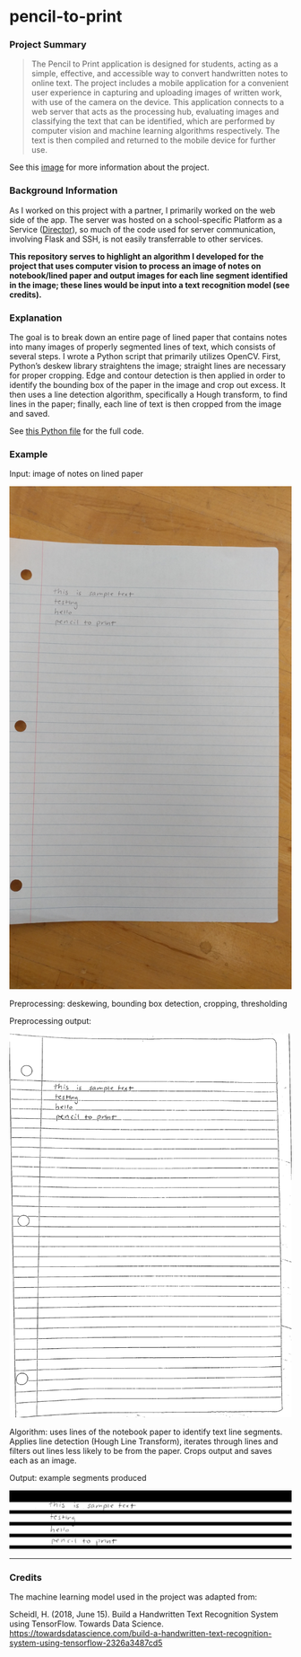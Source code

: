 # pencil-to-print

### Project Summary
> The Pencil to Print application is designed for students, acting as a simple, effective, and accessible way to convert handwritten notes to online text. The project includes a mobile application for a convenient user experience in capturing and uploading images of written work, with use of the camera on the device. This application connects to a web server that acts as the processing hub, evaluating images and classifying the text that can be identified, which are performed by computer vision and machine learning algorithms respectively. The text is then compiled and returned to the mobile device for further use.

See this [image](https://github.com/candace-sun/pencil-to-print/blob/main/Research%20Project%20Poster.png) for more information about the project.

### Background Information

As I worked on this project with a partner, I primarily worked on the web side of the app. The server was hosted on a school-specific Platform as a Service ([Director](https://director.tjhsst.edu/)), so much of the code used for server communication, involving Flask and SSH, is not easily transferrable to other services. 

**This repository serves to highlight an algorithm I developed for the project that uses computer vision to process an image of notes on notebook/lined paper and output images for each line segment identified in the image; these lines would be input into a text recognition model (see credits).**

### Explanation
The goal is to break down an entire page of lined paper that contains notes into many images of properly segmented lines of text, which consists of several steps. I wrote a Python script that primarily utilizes OpenCV. First, Python’s deskew library straightens the image; straight lines are necessary for proper cropping. Edge and contour detection is then applied in order to identify the bounding box of the paper in the image and crop out excess. It then uses a line detection algorithm, specifically a Hough transform, to find lines in the paper; finally, each line of text is then cropped from the image and saved.

See [this Python file](https://github.com/candace-sun/pencil-to-print/blob/main/new_preprocessing.py) for the full code. 

### Example
Input: image of notes on lined paper

![Input image](https://github.com/candace-sun/pencil-to-print/blob/main/testimage0.jpg) 

Preprocessing: deskewing, bounding box detection, cropping, thresholding 

Preprocessing output: 

![Preprocessed image](https://github.com/candace-sun/pencil-to-print/blob/main/cropped.jpg)

Algorithm: uses lines of the notebook paper to identify text line segments. Applies line detection (Hough Line Transform), iterates through lines and filters out lines less likely to be from the paper. Crops output and saves each as an image.

Output: example segments produced

![Output image](https://github.com/candace-sun/pencil-to-print/blob/main/segs.png)

---
### Credits
The machine learning model used in the project was adapted from:

Scheidl, H. (2018, June 15). Build a Handwritten Text Recognition System using TensorFlow. Towards Data Science. https://towardsdatascience.com/build-a-handwritten-text-recognition-system-using-tensorflow-2326a3487cd5
